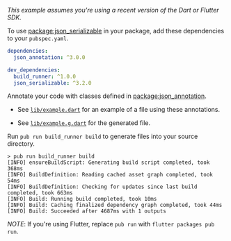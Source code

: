 *This example assumes you're using a recent version of the Dart or Flutter SDK.*

To use [package:json_serializable][json_serializable] in your package, add these
dependencies to your `pubspec.yaml`.

```yaml
dependencies:
  json_annotation: ^3.0.0

dev_dependencies:
  build_runner: ^1.0.0
  json_serializable: ^3.2.0
```

Annotate your code with classes defined in
[package:json_annotation][json_annotation].

* See [`lib/example.dart`][example] for an example of a file using these
  annotations.

* See [`lib/example.g.dart`][example_g] for the generated file.

Run `pub run build_runner build` to generate files into your source directory.

```console
> pub run build_runner build
[INFO] ensureBuildScript: Generating build script completed, took 368ms
[INFO] BuildDefinition: Reading cached asset graph completed, took 54ms
[INFO] BuildDefinition: Checking for updates since last build completed, took 663ms
[INFO] Build: Running build completed, took 10ms
[INFO] Build: Caching finalized dependency graph completed, took 44ms
[INFO] Build: Succeeded after 4687ms with 1 outputs
```

*NOTE*: If you're using Flutter, replace `pub run` with `flutter packages pub run`.

[example]: lib/example.dart
[example_g]: lib/example.g.dart
[json_annotation]: https://pub.dev/packages/json_annotation
[json_serializable]: https://pub.dev/packages/json_serializable
